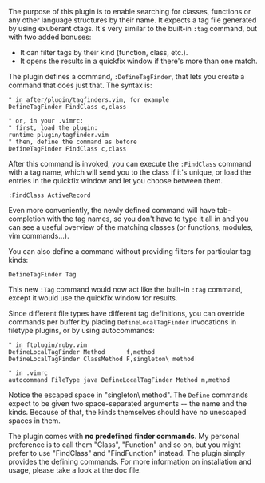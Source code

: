 The purpose of this plugin is to enable searching for classes, functions or any
other language structures by their name. It expects a tag file generated by
using exuberant ctags. It's very similar to the built-in `:tag` command, but
with two added bonuses:

- It can filter tags by their kind (function, class, etc.).
- It opens the results in a quickfix window if there's more than one match.

The plugin defines a command, `:DefineTagFinder`, that lets you create a
command that does just that. The syntax is:

``` vim
" in after/plugin/tagfinders.vim, for example
DefineTagFinder FindClass c,class

" or, in your .vimrc:
" first, load the plugin:
runtime plugin/tagfinder.vim
" then, define the command as before
DefineTagFinder FindClass c,class
```

After this command is invoked, you can execute the `:FindClass` command with a
tag name, which will send you to the class if it's unique, or load the entries
in the quickfix window and let you choose between them.

``` vim
:FindClass ActiveRecord
```

Even more conveniently, the newly defined command will have tab-completion with
the tag names, so you don't have to type it all in and you can see a useful
overview of the matching classes (or functions, modules, vim commands...).

You can also define a command without providing filters for particular tag
kinds:

``` vim
DefineTagFinder Tag
```

This new `:Tag` command would now act like the built-in `:tag` command, except
it would use the quickfix window for results.

Since different file types have different tag definitions, you can override
commands per buffer by placing `DefineLocalTagFinder` invocations in filetype
plugins, or by using autocommands:

``` vim
" in ftplugin/ruby.vim
DefineLocalTagFinder Method      f,method
DefineLocalTagFinder ClassMethod F,singleton\ method

" in .vimrc
autocommand FileType java DefineLocalTagFinder Method m,method
```

Notice the escaped space in "singleton\ method". The `Define` commands expect
to be given two space-separated arguments -- the name and the kinds. Because of
that, the kinds themselves should have no unescaped spaces in them.

The plugin comes with **no predefined finder commands**. My personal preference
is to call them "Class", "Function" and so on, but you might prefer to use
"FindClass" and "FindFunction" instead. The plugin simply provides the defining
commands. For more information on installation and usage, please take a look at
the doc file.
